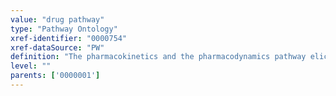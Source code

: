 ```yaml
---
value: "drug pathway"
type: "Pathway Ontology"
xref-identifier: "0000754"
xref-dataSource: "PW"
definition: "The pharmacokinetics and the pharmacodynamics pathway elicited by the administration of specific drugs. The systems involved in drug processing and responses are also those handling exogenous, xenobiotic compounds in the cellular detoxification pathway. The distinction between a random encounter with a foreign compound and the processing of a substance administered for treatment along with the importance of genetic variation for the individual responses to particular drugs warrant their separate consideration."
level: ""
parents: ['0000001']
---
```

